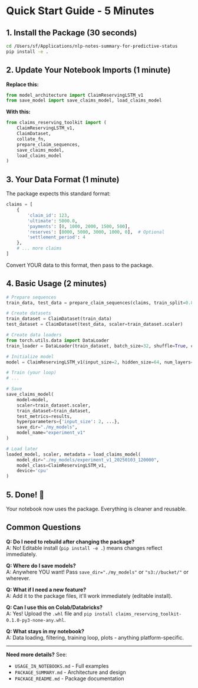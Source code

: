 # Quick Start Guide - 5 Minutes

## 1. Install the Package (30 seconds)

```bash
cd /Users/sf/Applications/nlp-notes-summary-for-predictive-status
pip install -e .
```

## 2. Update Your Notebook Imports (1 minute)

**Replace this:**
```python
from model_architecture import ClaimReservingLSTM_v1
from save_model import save_claims_model, load_claims_model
```

**With this:**
```python
from claims_reserving_toolkit import (
    ClaimReservingLSTM_v1,
    ClaimDataset,
    collate_fn,
    prepare_claim_sequences,
    save_claims_model,
    load_claims_model
)
```

## 3. Your Data Format (1 minute)

The package expects this standard format:

```python
claims = [
    {
        'claim_id': 123,
        'ultimate': 5000.0,
        'payments': [0, 1000, 2000, 1500, 500],
        'reserves': [8000, 5000, 3000, 1000, 0],  # Optional
        'settlement_period': 4
    },
    # ... more claims
]
```

Convert YOUR data to this format, then pass to the package.

## 4. Basic Usage (2 minutes)

```python
# Prepare sequences
train_data, test_data = prepare_claim_sequences(claims, train_split=0.8)

# Create datasets
train_dataset = ClaimDataset(train_data)
test_dataset = ClaimDataset(test_data, scaler=train_dataset.scaler)

# Create data loaders
from torch.utils.data import DataLoader
train_loader = DataLoader(train_dataset, batch_size=32, shuffle=True, collate_fn=collate_fn)

# Initialize model
model = ClaimReservingLSTM_v1(input_size=2, hidden_size=64, num_layers=2, dropout=0.2)

# Train (your loop)
# ...

# Save
save_claims_model(
    model=model,
    scaler=train_dataset.scaler,
    train_dataset=train_dataset,
    test_metrics=results,
    hyperparameters={'input_size': 2, ...},
    save_dir="./my_models",
    model_name="experiment_v1"
)

# Load later
loaded_model, scaler, metadata = load_claims_model(
    model_dir="./my_models/experiment_v1_20250103_120000",
    model_class=ClaimReservingLSTM_v1,
    device='cpu'
)
```

## 5. Done! 🎉

Your notebook now uses the package. Everything is cleaner and reusable.

## Common Questions

**Q: Do I need to rebuild after changing the package?**  
A: No! Editable install (`pip install -e .`) means changes reflect immediately.

**Q: Where do I save models?**  
A: Anywhere YOU want! Pass `save_dir="./my_models"` or `"s3://bucket/"` or wherever.

**Q: What if I need a new feature?**  
A: Add it to the package files, it'll work immediately (editable install).

**Q: Can I use this on Colab/Databricks?**  
A: Yes! Upload the `.whl` file and `pip install claims_reserving_toolkit-0.1.0-py3-none-any.whl`.

**Q: What stays in my notebook?**  
A: Data loading, filtering, training loop, plots - anything platform-specific.

---

**Need more details?** See:
- `USAGE_IN_NOTEBOOKS.md` - Full examples
- `PACKAGE_SUMMARY.md` - Architecture and design
- `PACKAGE_README.md` - Package documentation


